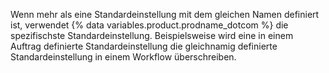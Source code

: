 Wenn mehr als eine Standardeinstellung mit dem gleichen Namen definiert ist, verwendet {% data variables.product.prodname_dotcom %} die spezifischste Standardeinstellung. Beispielsweise wird eine in einem Auftrag definierte Standardeinstellung die gleichnamig definierte Standardeinstellung in einem Workflow überschreiben.
